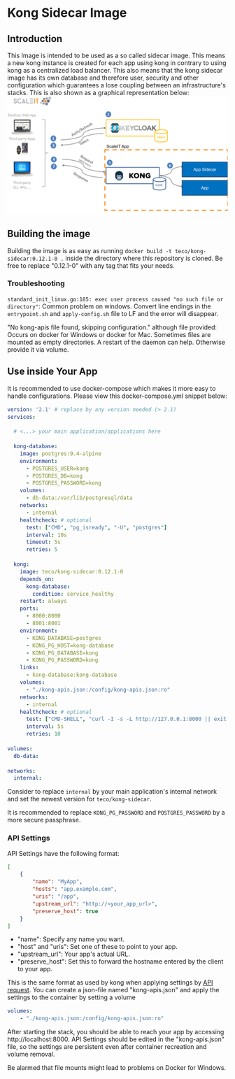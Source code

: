 # Kong Sidecar Image
## Introduction
This Image is intended to be used as a so called sidecar image. This means a new kong instance is created for each app using kong in contrary to using kong as a centralized load balancer. This also means that the kong sidecar image has its own database and therefore user, security and other configuration which guarantees a lose coupling between an infrastructure's stacks. This is also shown as a graphical representation below:
![kong-sidecar](img/kong-sidecar.png)

## Building the image
Building the image is as easy as running `docker build -t teco/kong-sidecar:0.12.1-0 .` inside the directory where this repository is cloned. Be free to replace "0.12.1-0" with any tag that fits your needs.

### Troubleshooting

`standard_init_linux.go:185: exec user process caused "no such file or directory"`: Common problem on windows. Convert line endings in the `entrypoint.sh` and `apply-config.sh` file to LF and the error will disappear.


"No kong-apis file found, skipping configuration." although file provided:
Occurs on docker for Windows or docker for Mac. Sometimes files are mounted as empty directories. A restart of the daemon can help. Otherwise provide it via volume.

## Use inside Your App
It is recommended to use docker-compose which makes it more easy to handle configurations. Please view this docker-compose.yml snippet below:

```yaml
version: '2.1' # replace by any version needed (> 2.1)
services:

  # <...> your main application/applications here

  kong-database:
    image: postgres:9.4-alpine
    environment:
      - POSTGRES_USER=kong
      - POSTGRES_DB=kong
      - POSTGRES_PASSWORD=kong
    volumes:
      - db-data:/var/lib/postgresql/data
    networks:
      - internal
    healthcheck: # optional
      test: ["CMD", "pg_isready", "-U", "postgres"]
      interval: 10s
      timeout: 5s
      retries: 5

  kong:
    image: teco/kong-sidecar:0.12.1-0
    depends_on:
      kong-database:
        condition: service_healthy
    restart: always
    ports:
      - 8000:8000
      - 8001:8001
    environment:
      - KONG_DATABASE=postgres
      - KONG_PG_HOST=kong-database
      - KONG_PG_DATABASE=kong
      - KONG_PG_PASSWORD=kong
    links:
      - kong-database:kong-database
    volumes:
      - "./kong-apis.json:/config/kong-apis.json:ro"
    networks:
      - internal
    healthcheck: # optional
      test: ["CMD-SHELL", "curl -I -s -L http://127.0.0.1:8000 || exit 1"]
      interval: 5s
      retries: 10

volumes:
  db-data:

networks:
  internal:
```

Consider to replace `internal` by your main application's internal network and set the newest version for `teco/kong-sidecar`.


It is recommended to replace `KONG_PG_PASSWORD` and `POSTGRES_PASSWORD` by a more secure passphrase.


### API Settings
API Settings have the following format:
```json
[
    {
        "name": "MyApp",
        "hosts": "app.example.com",
        "uris": "/app",
        "upstream_url": "http://<your_app_url>",
        "preserve_host": true
    }
]
```

- "name": Specify any name you want.
- "host" and "uris": Set one of these to point to your app.
- "upstream_url": Your app's actual URL.
- "preserve_host": Set this to forward the hostname entered by the client to your app.


This is the same format as used by kong when applying settings by [API request](https://getkong.org/docs/0.12.x/admin-api/#add-api).
You can create a json-file named "kong-apis.json" and apply the settings to the container by setting a volume
```yaml
volumes:
    - "./kong-apis.json:/config/kong-apis.json:ro"
```

After starting the stack, you should be able to reach your app by accessing http://localhost:8000.
API Settings should be edited in the "kong-apis.json" file, so the settings are persistent even after container recreation and volume removal.


Be alarmed that file mounts might lead to problems on Docker for Windows.
